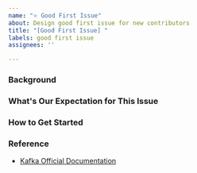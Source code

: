 ```yaml
---
name: "⭐ Good First Issue"
about: Design good first issue for new contributors
title: "[Good First Issue] "
labels: good first issue
assignees: ''

---
```


### Background

<!--

Please provide the background for this issue.

For example, currently, Kafka's logs are only stored on the local disk. We want to store them in cloud object storage as well to offer the ability to query logs from object storage. Storing logs in object storage is cheaper and more reliable.

-->

### What's Our Expectation for This Issue

<!--

For example, Local file logs should still exist. When logs are flushed to the local file system, the log data should also be uploaded to object storage. The log path should be like `s3://bucket-name/automq/cluster-id/broker-id/logs/xx`.

-->

### How to Get Started

<!--

Guide the developer on how to complete the issue, including:

For example:
- Precondition:
    - You need to understand how AutoMQ prints logs to the local file system.
- Main classes involved when coding:
    - `ExampleClassA`
    - `ExampleClassB`
- Other tips:
    - You can refer to the `ExampleClassA` and `ExampleClassB` in AutoMQ for inspiration.
-->

### Reference
- [Kafka Official Documentation](https://kafka.apache.org/documentation/)

